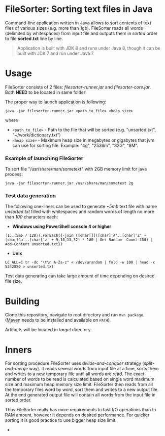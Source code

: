 # FileSorter: Sorting text files in Java

Command-line application written in Java allows to sort contents of text files of various sizes (e.g. more than 1gb).
FileSorter reads all words (delimited by whitespaces) from input file and outputs them in _sorted_ order 
to file **sorted.txt** line by line.

> Application is built with JDK 8 and runs under Java 8, though it can be built with JDK 7 and run under Java 7.

# Usage

FileSorter consists of 2 files: *filesorter-runner.jar* and *filesorter-core.jar*. 
Both **NEED** to be located in same folder!

The proper way to launch application is following:

```
java -jar filesorter-runner.jar <path_to_file> <heap_size>
```
where
- `<path_to_file>` - Path to the file that will be sorted (e.g. "unsorted.txt", "~/work/dictionary.txt")
- `<heap size>` - Maximum heap size in megabytes or gigabytes that jvm can use for sorting file. 
Example: "4g", "2536m", "32G", "8M".

### Example of launching FileSorter

To sort file "/usr/share/man/sometext" with 2GB memory limit for java process:
```
java -jar filesorter-runner.jar /usr/share/man/sometext 2g
```

### Test data generation

The following one-liners can be used to generate *~5mb* text file with name *unsorted.txt* filled with 
whitespaces and random words of length no more than *100* characters each:
- **Windows using PowerShell console 4 or higher**
```
(1..(5mb / 128)).ForEach({-join ([char[]]([char]'A'..[char]'Z' + [char]'a'..[char]'z' + 9,10,13,32) * 100 | Get-Random -Count 100) | Add-Content unsorted.txt})
```
- **Unix**
```
LC_ALL=C tr -dc "\t\n A-Za-z" < /dev/urandom | fold -w 100 | head -c 5242880 > unsorted.txt
```

Test data generating can take large amount of time depending on desired file size.



# Building

Clone this repository, navigate to root directory and run `mvn package`. ([Maven](https://maven.apache.org/) 
needs to be installed and available on `PATH`).

Artifacts will be located in *target* directory.



# Inners

For sorting procedure FileSorter uses *divide-and-conquer* strategy (*split-and-merge* way).
It reads several words from input file at a time, sorts them and writes to a new temporary file until all words are read.
The exact number of words to be read is calculated based on single word maximum size and maximum heap memory size limit.
FileSorter then reads from all the temporary files word by word, sort them and writes to a new output file.
At the end generated output file will contain all words from the input file in sorted order.

Thus FileSorter really has more requirements to fast I/O operations than to RAM amount, 
however it depends on desired performance. For quicker sorting it is good practice to use bigger heap size limit.

-

<!-- On Macbook with 4Gb 1600MHz DDR3 RAM, 1.8GHz Core i5 CPU and SSD runned under macOS Sierra 
to sort without exceptions 10Gb text file FileSorter required no less than -->
